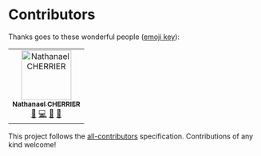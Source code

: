 # Contributors

Thanks goes to these wonderful people ([emoji key](https://allcontributors.org/docs/en/emoji-key)):

<!-- ALL-CONTRIBUTORS-LIST:START - Do not remove or modify this section -->
<!-- prettier-ignore -->
<table><tr><td align="center"><a href="https://nathanaelcherrier.com"><img src="https://avatars0.githubusercontent.com/u/3090112?v=4" width="100px;" alt="Nathanael CHERRIER"/><br /><sub><b>Nathanael CHERRIER</b></sub></a><br /><a href="#blog-mindsers" title="Blogposts">📝</a> <a href="https://github.com/mindsers/yabf/commits?author=mindsers" title="Code">💻</a> <a href="#maintenance-mindsers" title="Maintenance">🚧</a> <a href="https://github.com/mindsers/yabf/commits?author=mindsers" title="Documentation">📖</a></td></tr></table>

<!-- ALL-CONTRIBUTORS-LIST:END -->

This project follows the [all-contributors](https://github.com/all-contributors/all-contributors) specification. Contributions of any kind welcome!
